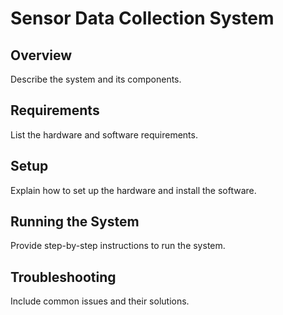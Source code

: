 # Sensor Data Collection System

## Overview
Describe the system and its components.

## Requirements
List the hardware and software requirements.

## Setup
Explain how to set up the hardware and install the software.

## Running the System
Provide step-by-step instructions to run the system.

## Troubleshooting
Include common issues and their solutions.
